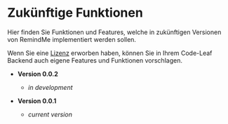 # Zukünftige Funktionen

Hier finden Sie Funktionen und Features, welche in zukünftigen
Versionen von RemindMe implementiert werden sollen.

Wenn Sie eine [Lizenz](license.md) erworben haben, können Sie 
in Ihrem Code-Leaf Backend auch eigene Features und Funktionen vorschlagen.

- **Version 0.0.2**
    - *in development*
    
- **Version 0.0.1**
    - *current version*